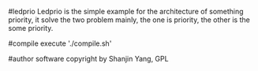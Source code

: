 #ledprio
Ledprio is the simple example for the architecture of something priority, it
solve the two problem mainly, the one is priority, the other is the some priority.

#compile
execute './compile.sh'

#author
software copyright by Shanjin Yang, GPL
